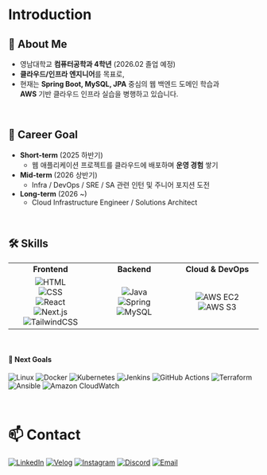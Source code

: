 

# Introduction



## 💬 About Me 

- 영남대학교 **컴퓨터공학과 4학년** (2026.02 졸업 예정)
- **클라우드/인프라 엔지니어**를 목표로,
- 현재는 **Spring Boot, MySQL, JPA** 중심의 웹 백엔드 도메인 학습과  
  **AWS** 기반 클라우드 인프라 실습을 병행하고 있습니다.
  
<br>


## 🎯 Career Goal

- **Short-term** (2025 하반기)
  - 웹 애플리케이션 프로젝트를 클라우드에 배포하며 **운영 경험** 쌓기
- **Mid-term** (2026 상반기)
  - Infra / DevOps / SRE / SA 관련 인턴 및 주니어 포지션 도전
- **Long-term** (2026 ~)
  - Cloud Infrastructure Engineer / Solutions Architect


<br>

## 🛠️ Skills

<div align="center">
  <table>
    <tr>
      <td align="center" width="160"><strong>Frontend</strong></td>
      <td align="center" width="160"><strong>Backend</strong></td>
      <td align="center" width="160"><strong>Cloud & DevOps</strong></td>
    </tr>
    <tr>
      <!-- Frontend -->
      <td align="center" width="160">
        <img src="https://img.shields.io/badge/HTML-E34F26?style=flat&logo=html5&logoColor=white" alt="HTML"/><br>
        <img src="https://img.shields.io/badge/CSS-1572B6?style=flat&logo=css3&logoColor=white" alt="CSS"/><br>
        <img src="https://img.shields.io/badge/React-61DAFB?style=flat&logo=react&logoColor=black" alt="React"/><br>
        <img src="https://img.shields.io/badge/Next.js-000000?style=flat&logo=nextdotjs&logoColor=white" alt="Next.js"/><br>
        <img src="https://img.shields.io/badge/TailwindCSS-38B2AC?style=flat&logo=tailwindcss&logoColor=white" alt="TailwindCSS"/>
      </td>
      <!-- Backend -->
      <td align="center" width="160">
        <img src="https://img.shields.io/badge/Java-007396?style=flat&logo=openjdk&logoColor=white" alt="Java"/><br>
        <img src="https://img.shields.io/badge/Spring-6DB33F?style=flat&logo=spring&logoColor=white" alt="Spring"/><br>
        <img src="https://img.shields.io/badge/MySQL-4479A1?style=flat&logo=mysql&logoColor=white" alt="MySQL"/>
      </td>
      <!-- Cloud & DevOps -->
      <td align="center" width="160">
        <img src="https://img.shields.io/badge/AWS%20EC2-FF9900?style=flat&logo=amazonec2&logoColor=white" alt="AWS EC2"/><br>
        <img src="https://img.shields.io/badge/AWS%20S3-569A31?style=flat&logo=amazons3&logoColor=white" alt="AWS S3"/>
      </td>
    </tr>
  </table>
</div>

<br>

#### 🚀 Next Goals

![Linux](https://img.shields.io/badge/Linux-FCC624?style=flat&logo=linux&logoColor=black)  ![Docker](https://img.shields.io/badge/Docker-2496ED?style=flat&logo=docker&logoColor=white) ![Kubernetes](https://img.shields.io/badge/Kubernetes-326CE5?style=flat&logo=kubernetes&logoColor=white)
![Jenkins](https://img.shields.io/badge/Jenkins-D24939?style=flat&logo=jenkins&logoColor=white) ![GitHub Actions](https://img.shields.io/badge/GitHub%20Actions-2088FF?style=flat&logo=githubactions&logoColor=white)
![Terraform](https://img.shields.io/badge/Terraform-7B42BC?style=flat&logo=terraform&logoColor=white) ![Ansible](https://img.shields.io/badge/Ansible-EE0000?style=flat&logo=ansible&logoColor=white) ![Amazon CloudWatch](https://img.shields.io/badge/Amazon%20CloudWatch-FF4F8B?style=flat&logo=amazoncloudwatch&logoColor=white)


<!-- 
<br>

## 🌱 My 42 Journey
[![d4eh0's 42 stats](https://badge.mediaplus.ma/darkblue/daepark)](https://github.com/oakoudad/badge42)
-->

<br>

# 📫 Contact

[![LinkedIn](https://img.shields.io/badge/LinkedIn-0A66C2?style=flat&logo=linkedin&logoColor=white)](https://linkedin.com/in/your_id) [![Velog](https://img.shields.io/badge/Velog-20C997?style=flat&logo=velog&logoColor=white)](https://velog.io/@d4eh0/posts) [![Instagram](https://img.shields.io/badge/Instagram-E4405F?style=flat&logo=instagram&logoColor=white)](https://instagram.com/d4eh0) [![Discord](https://img.shields.io/badge/Discord-7289DA?style=flat&logo=discord&logoColor=white)](https://discord.com/users/374367151231860746) [![Email](https://img.shields.io/badge/Email-000000?style=flat&logo=maildotru&logoColor=white)](mailto:eogud3332@naver.com)
